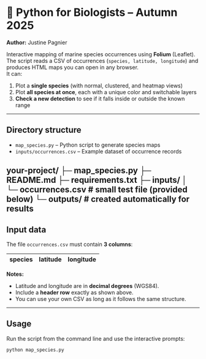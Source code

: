 # 🐍 Python for Biologists – Autumn 2025
**Author:** Justine Pagnier

Interactive mapping of marine species occurrences using **Folium** (Leaflet).  
The script reads a CSV of occurrences (`species, latitude, longitude`) and produces HTML maps you can open in any browser.  
It can:
1. Plot a **single species** (with normal, clustered, and heatmap views)  
2. Plot **all species at once**, each with a unique color and switchable layers  
3. **Check a new detection** to see if it falls inside or outside the known range  

---

## Directory structure
- `map_species.py` – Python script to generate species maps  
- `inputs/occurrences.csv` – Example dataset of occurrence records  

your-project/
├─ map_species.py
├─ README.md
├─ requirements.txt
├─ inputs/
│ └─ occurrences.csv # small test file (provided below)
└─ outputs/ # created automatically for results
---

## Input data
The file `occurrences.csv` must contain **3 columns**:

| species | latitude | longitude |
|---------|----------|-----------|

**Notes:**
- Latitude and longitude are in **decimal degrees** (WGS84).  
- Include a **header row** exactly as shown above.  
- You can use your own CSV as long as it follows the same structure.

---

## Usage
Run the script from the command line and use the interactive prompts:

```bash
python map_species.py
